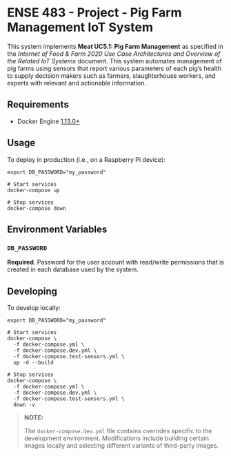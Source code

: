 # ENSE 483 - Project - Pig Farm Management IoT System

This system implements **Meat UC5.1: Pig Farm Management** as specified in the
_Internet of Food & Farm 2020 Use Case Architectures and Overview of the Related
IoT Systems_ document. This system automates management of pig farms using
sensors that report various parameters of each pig’s health to supply decision
makers such as farmers, slaughterhouse workers, and experts with relevant and
actionable information.

## Requirements

- Docker Engine [1.13.0+](https://docs.docker.com/engine/release-notes/)

## Usage

To deploy in production (i.e., on a Raspberry Pi device):

```shell
export DB_PASSWORD="my_password"

# Start services
docker-compose up

# Stop services
docker-compose down
```

## Environment Variables

### `DB_PASSWORD`

**Required**. Password for the user account with read/write permissions that is
created in each database used by the system.

## Developing

To develop locally:

```shell
export DB_PASSWORD="my_password"

# Start services
docker-compose \
  -f docker-compose.yml \
  -f docker-compose.dev.yml \
  -f docker-compose.test-sensors.yml \
  up -d --build

# Stop services
docker-compose \
  -f docker-compose.yml \
  -f docker-compose.dev.yml \
  -f docker-compose.test-sensors.yml \
  down -v
```

> **NOTE:**
>
> The `docker-compose.dev.yml` file contains overrides specific to the
> development environment. Modifications include building certain images locally
> and selecting different variants of third-party images.

